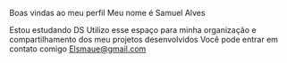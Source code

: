 Boas vindas ao meu perfil 
Meu nome é Samuel Alves

Estou estudando DS
Utilizo esse espaço para minha organização e compartilhamento dos meu projetos desenvolvidos
Você pode entrar em contato comigo 
Elsmaue@gmail.com
